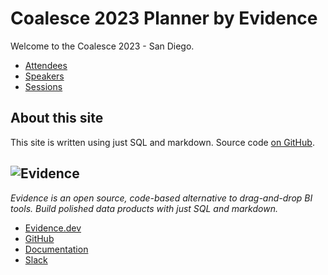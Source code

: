 # Coalesce 2023 Planner by Evidence

Welcome to the Coalesce 2023 - San Diego.


- [Attendees](attendees)
- [Speakers](speakers)
- [Sessions](sessions)

## About this site

This site is written using just SQL and markdown. Source code [on GitHub](https://github.com/evidence-dev/coalesce-2023).


## <img src="wordmark-gray-800.png" alt=Evidence class="h-10 my-2 inline"/> 

_Evidence is an open source, code-based alternative to drag-and-drop BI tools. Build polished data products with just SQL and markdown._

- [Evidence.dev](https://evidence.dev)
- [GitHub](https://github.com/evidence-dev/evidence)
- [Documentation](https://docs.evidence.dev)
- [Slack](https://slack.evidence.dev)
